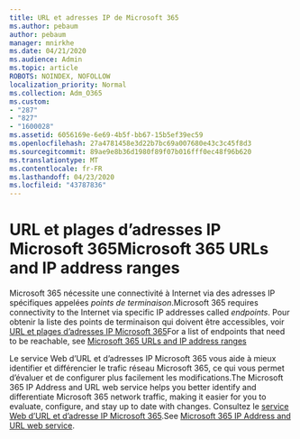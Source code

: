 ```yaml
---
title: URL et adresses IP de Microsoft 365
ms.author: pebaum
author: pebaum
manager: mnirkhe
ms.date: 04/21/2020
ms.audience: Admin
ms.topic: article
ROBOTS: NOINDEX, NOFOLLOW
localization_priority: Normal
ms.collection: Adm_O365
ms.custom:
- "287"
- "827"
- "1600028"
ms.assetid: 6056169e-6e69-4b5f-bb67-15b5ef39ec59
ms.openlocfilehash: 27a4781458e3d22b7bc69a007680e43c3c45f8d3
ms.sourcegitcommit: 89ae9e8b36d1980f89f07b016fff0ec48f96b620
ms.translationtype: MT
ms.contentlocale: fr-FR
ms.lasthandoff: 04/23/2020
ms.locfileid: "43787836"
---
```

# <a name="microsoft-365-urls-and-ip-address-ranges"></a><span data-ttu-id="e7c34-102">URL et plages d’adresses IP Microsoft 365</span><span class="sxs-lookup"><span data-stu-id="e7c34-102">Microsoft 365 URLs and IP address ranges</span></span>

<span data-ttu-id="e7c34-103">Microsoft 365 nécessite une connectivité à Internet via des adresses IP spécifiques appelées *points de terminaison*.</span><span class="sxs-lookup"><span data-stu-id="e7c34-103">Microsoft 365 requires connectivity to the Internet via specific IP addresses called *endpoints*.</span></span>
<span data-ttu-id="e7c34-104">Pour obtenir la liste des points de terminaison qui doivent être accessibles, voir [URL et plages d’adresses IP Microsoft 365](https://docs.microsoft.com/office365/enterprise/urls-and-ip-address-ranges)</span><span class="sxs-lookup"><span data-stu-id="e7c34-104">For a list of endpoints that need to be reachable, see [Microsoft 365 URLs and IP address ranges](https://docs.microsoft.com/office365/enterprise/urls-and-ip-address-ranges)</span></span> 

<span data-ttu-id="e7c34-105">Le service Web d’URL et d’adresses IP Microsoft 365 vous aide à mieux identifier et différencier le trafic réseau Microsoft 365, ce qui vous permet d’évaluer et de configurer plus facilement les modifications.</span><span class="sxs-lookup"><span data-stu-id="e7c34-105">The Microsoft 365 IP Address and URL web service helps you better identify and differentiate Microsoft 365 network traffic, making it easier for you to evaluate, configure, and stay up to date with changes.</span></span> <span data-ttu-id="e7c34-106">Consultez le [service Web d’URL et d’adresse IP Microsoft 365](https://docs.microsoft.com/office365/enterprise/office-365-ip-web-service).</span><span class="sxs-lookup"><span data-stu-id="e7c34-106">See [Microsoft 365 IP Address and URL web service](https://docs.microsoft.com/office365/enterprise/office-365-ip-web-service).</span></span>